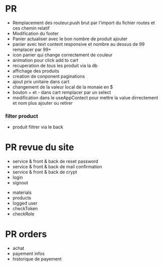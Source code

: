 # PR

- Remplacement des routeur.push brut par l'import du fichier routes et ces chemin relatif
- Modification du footer
- Panier actualiser avec le bon nombre de produit ajouter
- panier avec text content responsive et nombre au dessus de 99 remplacer par 99+
- icon panier qui change correctement de couleur
- animation pour click add to cart
- recuperation de tous les produit via la db
- affichage des produits
- creation de conponent paginations
- ajout prix unitaire dans cart
- changement de la valeur local de la monaie en $
- bouton + et - dans cart remplacer par un select
- modification dans le useAppContect pour mettre la value dirrectement et nom plus ajouter ou retirer

### filter product

- produit filtrer via le back

# PR revue du site

- service & front & back de reset password
- service & front & back de mail confirmation
- service & front & back de crypt
- login
- signout

* materials
* products
* logged user
* checkToken
* checkRole

# PR orders

- achat
- payement infos
- historique de payement
